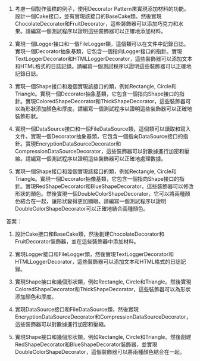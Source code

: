 

1. 考慮一個製作蛋糕的例子，使用Decorator Pattern來實現添加材料的功能。設計一個Cake接口，並有實現該接口的BaseCake類。然後實現ChocolateDecorator和FruitDecorator，這些裝飾器可以添加巧克力和水果。請編寫一個測試程序以證明這些裝飾器可以正確地添加材料。

2. 實現一個Logger接口和一個FileLogger類，這個類可以在文件中記錄日誌。實現一個Decorator抽象基類，它包含一個指向Logger接口的指針。實現TextLoggerDecorator和HTMLLoggerDecorator，這些裝飾器可以添加文本和HTML格式的日誌記錄。請編寫一個測試程序以證明這些裝飾器可以正確地記錄日誌。

3. 實現一個Shape接口和幾個實現該接口的類，例如Rectangle, Circle和Triangle。實現一個Decorator抽象基類，它包含一個指向Shape接口的指針。實現ColoredShapeDecorator和ThickShapeDecorator，這些裝飾器可以為形狀添加顏色和厚度。請編寫一個測試程序以證明這些裝飾器可以正確地裝飾形狀。

4. 實現一個DataSource接口和一個FileDataSource類，這個類可以讀取和寫入文件。實現一個Decorator抽象基類，它包含一個指向DataSource接口的指針。實現EncryptionDataSourceDecorator和CompressionDataSourceDecorator，這些裝飾器可以對數據進行加密和壓縮。請編寫一個測試程序以證明這些裝飾器可以正確地處理數據。

5. 實現一個Shape接口和幾個實現該接口的類，例如Rectangle, Circle和Triangle。實現一個Decorator抽像基類，它包含一個指向Shape接口的指針。實現RedShapeDecorator和BlueShapeDecorator，這些裝飾器可以修改形狀的顏色。然後實現一個DoubleColorShapeDecorator，它可以將兩種顏色結合在一起，讓形狀變得更加顯眼。請編寫一個測試程序以證明DoubleColorShapeDecorator可以正確地結合兩種顏色。

答案：

1. 設計Cake接口和BaseCake類，然後創建ChocolateDecorator和FruitDecorator裝飾器，並在這些裝飾器中添加材料。

2. 實現Logger接口和FileLogger類，然後實現TextLoggerDecorator和HTMLLoggerDecorator，這些裝飾器可以添加文本和HTML格式的日誌記錄。

3. 實現Shape接口和幾個形狀類，例如Rectangle, Circle和Triangle。然後實現ColoredShapeDecorator和ThickShapeDecorator，這些裝飾器可以為形狀添加顏色和厚度。

4. 實現DataSource接口和FileDataSource類，然後實現EncryptionDataSourceDecorator和CompressionDataSourceDecorator，這些裝飾器可以對數據進行加密和壓縮。

5. 實現Shape接口和幾個形狀類，例如Rectangle, Circle和Triangle。然後創建RedShapeDecorator和BlueShapeDecorator裝飾器，並實現DoubleColorShapeDecorator，這個裝飾器可以將兩種顏色結合在一起。